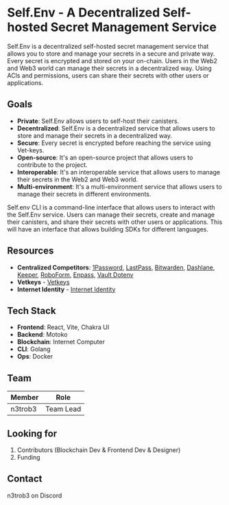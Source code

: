 # Self.Env - A Decentralized Self-hosted Secret Management Service

Self.Env is a decentralized self-hosted secret management service that allows you to store and manage your secrets in a secure and private way. Every secret is encrypted and stored on your on-chain. Users in the Web2 and Web3 world can manage their secrets in a decentralized way. Using ACls and permissions, users can share their secrets with other users or applications.

## Goals

- **Private**: Self.Env allows users to self-host their canisters.
- **Decentralized**: Self.Env is a decentralized service that allows users to store and manage their secrets in a decentralized way.
- **Secure**: Every secret is encrypted before reaching the service using Vet-keys.
- **Open-source**: It's an open-source project that allows users to contribute to the project.
- **Interoperable**: It's an interoperable service that allows users to manage their secrets in the Web2 and Web3 world.
- **Multi-environment**: It's a multi-environment service that allows users to manage their secrets in different environments.

Self.env CLI is a command-line interface that allows users to interact with the Self.Env service. Users can manage their secrets, create and manage their canisters, and share their secrets with other users or applications. This will have an interface that allows building SDKs for different languages.

## Resources

- **Centralized Competitors**: [1Password](https://1password.com/), [LastPass](https://www.lastpass.com/), [Bitwarden](https://bitwarden.com/), [Dashlane](https://www.dashlane.com/), [Keeper](https://keepersecurity.com/), [RoboForm](https://www.roboform.com/), [Enpass](https://www.enpass.io/), [Vault Dotenv](https://www.dotenv.org/)
- **Vetkeys** - [Vetkeys](https://internetcomputer.org/docs/current/references/vetkeys-overview)
- **Internet Identity** - [Internet Identity](https://internetcomputer.org/docs/current/references/ii-spec)

## Tech Stack

- **Frontend**: React, Vite, Chakra UI
- **Backend**: Motoko
- **Blockchain**: Internet Computer
- **CLI**: Golang
- **Ops**: Docker

## Team

| Member  | Role      |
|---------|-----------|
| n3trob3 | Team Lead |

## Looking for

1. Contributors (Blockchain Dev & Frontend Dev & Designer)
2. Funding

## Contact

n3trob3 on Discord
